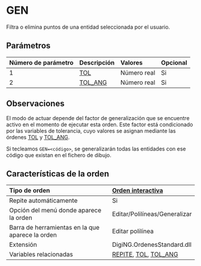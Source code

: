 # GEN

Filtra o elimina puntos de una entidad seleccionada por el usuario.

## Parámetros

| Número de parámetro | Descripción | Valores | Opcional |
| :--- | :--- | :--- | :--- |
| 1 | [TOL](/digi3d-net/referencia/digi3d.net/ventana-de-dibujo/ordenes/g/TOL.html) | Número real | Si |
| 2 | [TOL\_ANG](/digi3d-net/referencia/digi3d.net/ventana-de-dibujo/ordenes/g/TOL_ANG.html) | Número real | Si |

## Observaciones

El modo de actuar depende del factor de generalización que se encuentre activo en el momento de ejecutar esta orden. Este factor está condicionado por las variables de tolerancia, cuyo valores se asignan mediante las órdenes [TOL](/digi3d-net/referencia/digi3d.net/ventana-de-dibujo/ordenes/g/TOL.html) y [TOL\_ANG](/digi3d-net/referencia/digi3d.net/ventana-de-dibujo/ordenes/g/TOL_ANG.html).

Si tecleamos `GEN=<código>`, se generalizarán todas las entidades con ese código que existan en el fichero de dibujo.

## Características de la orden

| Tipo de orden | [Orden interactiva](gen.md) |
| :--- | :--- |
| Repite automáticamente | Si |
| Opción del menú donde aparece la orden | Editar/Polilíneas/Generalizar |
| Barra de herramientas en la que aparece la orden | Editar polilínea |
| Extensión | DigiNG.OrdenesStandard.dll |
| Variables relacionadas | [REPITE](/digi3d-net/referencia/digi3d.net/ventana-de-dibujo/ordenes/g/REPITE.html), [TOL](/digi3d-net/referencia/digi3d.net/ventana-de-dibujo/ordenes/g/TOL.html), [TOL\_ANG](/digi3d-net/referencia/digi3d.net/ventana-de-dibujo/ordenes/g/TOL_ANG.html) |

